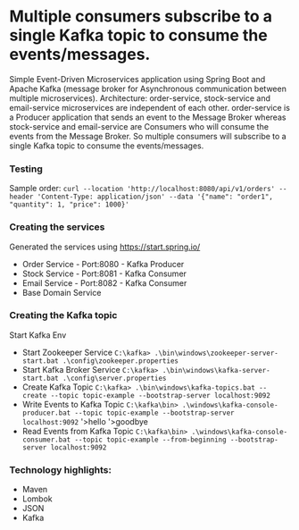 # Multiple consumers subscribe to a single Kafka topic to consume the events/messages.
Simple Event-Driven Microservices application using Spring Boot and Apache Kafka (message broker for Asynchronous communication between multiple microservices).
Architecture: order-service, stock-service and email-service microservices are independent of each other. order-service is a Producer application that sends an event to the Message Broker whereas stock-service and email-service are Consumers who will consume the events from the Message Broker.  So multiple consumers will subscribe to a single Kafka topic to consume the events/messages.

### Testing
Sample order: `curl --location 'http://localhost:8080/api/v1/orders' --header 'Content-Type: application/json' --data '{"name": "order1", "quantity": 1, "price": 1000}'`

### Creating the services
Generated the services using https://start.spring.io/
- Order Service - Port:8080 - Kafka Producer
- Stock Service - Port:8081 - Kafka Consumer
- Email Service - Port:8082 - Kafka Consumer
- Base Domain Service

### Creating the Kafka topic
Start Kafka Env
* Start Zookeeper Service
`C:\kafka> .\bin\windows\zookeeper-server-start.bat .\config\zookeeper.properties`
* Start Kafka Broker Service
`C:\kafka> .\bin\windows\kafka-server-start.bat .\config\server.properties`
* Create Kafka Topic
`C:\kafka> .\bin\windows\kafka-topics.bat --create --topic topic-example --bootstrap-server localhost:9092`
* Write Events to Kafka Topic
`C:\kafka\bin> .\windows\kafka-console-producer.bat --topic topic-example --bootstrap-server localhost:9092`
'>hello
'>goodbye
* Read Events from Kafka Topic
`C:\kafka\bin> .\windows\kafka-console-consumer.bat --topic topic-example --from-beginning --bootstrap-server localhost:9092`

### Technology highlights:
- Maven
- Lombok
- JSON
- Kafka

